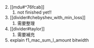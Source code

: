 2. [[mdu#^76fcab]]
	1. not finished yet!!
4. [[divider#chebyshev_with_min_loss]]
	1. 需要整理
5. [[divider#taylor]]
	1. 需要補充
6. explain f1_mac_sum_l_amount bitwidth